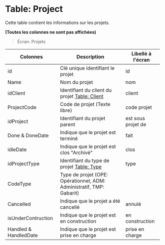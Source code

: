 # Table: Project

Cette table contient les informations sur les projets.

**(Toutes les colonnes ne sont pas affichées)**

> Écran: Projets

Colonnes|Description|Libellé à l'écran
--------|-----------|-----------------
id | Clé unique identifiant le projet | id
Name | Nom du projet | nom
idClient | Identifiant du client du projet [Table: Client](/table_client.md) | client
ProjectCode | Code de projet (Texte libre) | code projet
idProject | Identifiant du projet parent | est sous projet de
Done & DoneDate | Indique que le projet est terminé | fait
idleDate | Indique que le projet est clos "Archivé" | clos
idProjectType | Identifiant du type de projet [Table: Type](/table_type.md) | type
CodeType | Type de projet (OPE: Opérationnel, ADM: Administratif, TMP: Gabarit) | 
Cancelled | Indique que le projet a été cancellé | annulé
isUnderContruction | Indique que le projet est en construction | en construction
Handled & HandledDate | Indique que le projet est prise en charge | prise en charge
